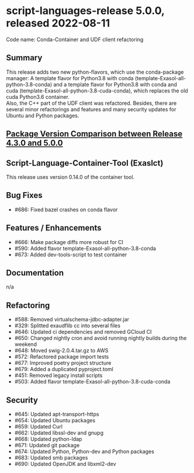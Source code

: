 # script-languages-release 5.0.0, released 2022-08-11

Code name: Conda-Container and UDF client refactoring

## Summary

This release adds two new python-flavors, which use the conda-package manager: A template flavor for Python3.8 with conda (template-Exasol-all-python-3.8-conda) and a template flavor for Python3.8 with conda and cuda (template-Exasol-all-python-3.8-cuda-conda), which replaces the old cuda Python3.6 container.  
Also, the C++ part of the UDF client was refactored. Besides, there are several minor refactorings and features and many security updates for Ubuntu and Python packages. 

## [Package Version Comparison between Release 4.3.0 and 5.0.0](package_diffs/5.0.0/README.md)
  
## Script-Language-Container-Tool (Exaslct)

This release uses version 0.14.0 of the container tool.

## Bug Fixes

 - #686: Fixed bazel crashes on conda flavor

## Features / Enhancements

 - #666: Make package diffs more robust for CI
 - #590: Added flavor template-Exasol-all-python-3.8-conda
 - #673: Added dev-tools-script to test container

## Documentation

 n/a

## Refactoring

 - #588: Removed virtualschema-jdbc-adapter.jar
 - #329: Splitted exaudflib cc into several files
 - #646: Updated ci dependencies and removed GCloud CI
 - #650: Changed nightly cron and avoid running nightly builds during the weekend
 - #648: Moved swig-2.0.4.tar.gz to AWS
 - #572: Refactored package import tests
 - #677: Improved poetry project structure
 - #679: Added a duplicated pyproject.toml
 - #451: Removed legacy install scripts
 - #503: Added flavor template-Exasol-all-python-3.8-cuda-conda

## Security

 - #645: Updated apt-transport-https
 - #654: Updated Ubuntu packages
 - #659: Updated Curl
 - #662: Updated libssl-dev and gnupg
 - #668: Updated python-ldap
 - #671: Updated git package
 - #674: Updated Python, Python-dev and Python packages
 - #683: Updated smb packages
 - #690: Updated OpenJDK and libxml2-dev
